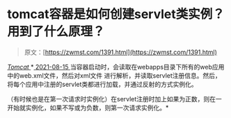 <!--yml
category: 未分类
date: 0001-01-01 00:00:00
--->

# tomcat容器是如何创建servlet类实例？用到了什么原理？

> 原文：[https://zwmst.com/1391.html](https://zwmst.com/1391.html)

   [ *Tomcat* ](https://zwmst.com/tomcat)*[ <time datetime="2021-08-15T11:16:30+08:00"> 2021-08-15 </time> ](https://zwmst.com/1391.html)  当容器启动时，会读取在webapps目录下所有的web应用中的web.xml文件，然后对xml文件 进行解析，并读取servlet注册信息。然后，将每个应用中注册的servlet类都进行加载，并通过反射的方式实例化。

（有时候也是在第一次请求时实例化）在servlet注册时加上如果为正数，则在一开始就实例化，如果不写或为负数，则第一次请求实例化。*